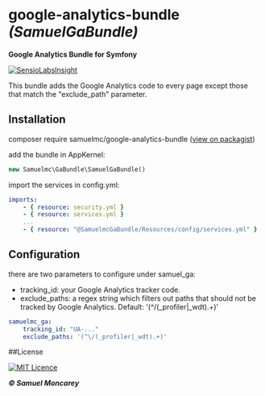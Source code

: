 # google-analytics-bundle _(SamuelGaBundle)_
__Google Analytics Bundle for Symfony__

[![SensioLabsInsight](https://insight.sensiolabs.com/projects/6fc924c2-6411-4ca0-a0d6-a994b6bc77a3/big.png)](https://insight.sensiolabs.com/projects/6fc924c2-6411-4ca0-a0d6-a994b6bc77a3)

This bundle adds the Google Analytics code to every page except those that match the "exclude_path" parameter. 

## Installation
composer require samuelmc/google-analytics-bundle ([view on packagist](https://packagist.org/packages/samuelmc/google-analytics-bundle))

add the bundle in AppKernel:
```php
new Samuelmc\GaBundle\SamuelGaBundle()
```
import the services in config.yml: 
```yaml
imports:
    - { resource: security.yml }
    - { resource: services.yml }
    ...
    - { resource: "@SamuelmcGaBundle/Resources/config/services.yml" }
```
## Configuration

there are two parameters to configure under samuel_ga:
- tracking_id: your Google Analytics tracker code.
- exclude_paths: a regex string which filters out paths that should not be tracked by Google Analytics. Default: '(^\/(_profiler|_wdt).+)'
```yaml
samuelmc_ga:
    tracking_id: "UA-..."
    exclude_paths: '(^\/(_profiler|_wdt).+)'
```
##License

[![MIT Licence](https://badges.frapsoft.com/os/mit/mit.svg?v=103)](https://opensource.org/licenses/mit-license.php)

__*&copy; Samuel Moncarey*__
